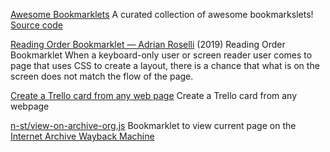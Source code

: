 
[Awesome Bookmarklets](https://priyank-vaghela.github.io/Awesome-Bookmarklets/)
A curated collection of awesome bookmarkslets!
[Source code](https://github.com/Priyank-Vaghela/Awesome-Bookmarklets)

[Reading Order Bookmarklet — Adrian Roselli](https://adrianroselli.com/2019/04/reading-order-bookmarklet.html)
(2019) Reading Order Bookmarklet
When a keyboard-only user or screen reader user comes to page that uses CSS to create a layout, there is a chance that what is on the screen does not match the flow of the page.

[Create a Trello card from any web page](https://trello.com/en/add-card)
Create a Trello card from any webpage

[n-st/view-on-archive-org.js](https://gist.github.com/n-st/0dd03b2323e7f9acd98e)
Bookmarklet to view current page on the [Internet Archive Wayback Machine](https://archive.org/)
